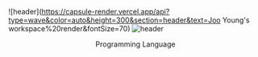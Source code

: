 ![header](https://capsule-render.vercel.app/api?type=wave&color=auto&height=300&section=header&text=Joo Young's workspace%20render&fontSize=70)
![header](https://capsule-render.vercel.app/api?type=waving)
<div align=center>
Programming Language
